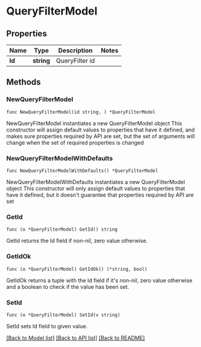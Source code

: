 # QueryFilterModel

## Properties

Name | Type | Description | Notes
------------ | ------------- | ------------- | -------------
**Id** | **string** | QueryFilter id | 

## Methods

### NewQueryFilterModel

`func NewQueryFilterModel(id string, ) *QueryFilterModel`

NewQueryFilterModel instantiates a new QueryFilterModel object
This constructor will assign default values to properties that have it defined,
and makes sure properties required by API are set, but the set of arguments
will change when the set of required properties is changed

### NewQueryFilterModelWithDefaults

`func NewQueryFilterModelWithDefaults() *QueryFilterModel`

NewQueryFilterModelWithDefaults instantiates a new QueryFilterModel object
This constructor will only assign default values to properties that have it defined,
but it doesn't guarantee that properties required by API are set

### GetId

`func (o *QueryFilterModel) GetId() string`

GetId returns the Id field if non-nil, zero value otherwise.

### GetIdOk

`func (o *QueryFilterModel) GetIdOk() (*string, bool)`

GetIdOk returns a tuple with the Id field if it's non-nil, zero value otherwise
and a boolean to check if the value has been set.

### SetId

`func (o *QueryFilterModel) SetId(v string)`

SetId sets Id field to given value.



[[Back to Model list]](../README.md#documentation-for-models) [[Back to API list]](../README.md#documentation-for-api-endpoints) [[Back to README]](../README.md)


